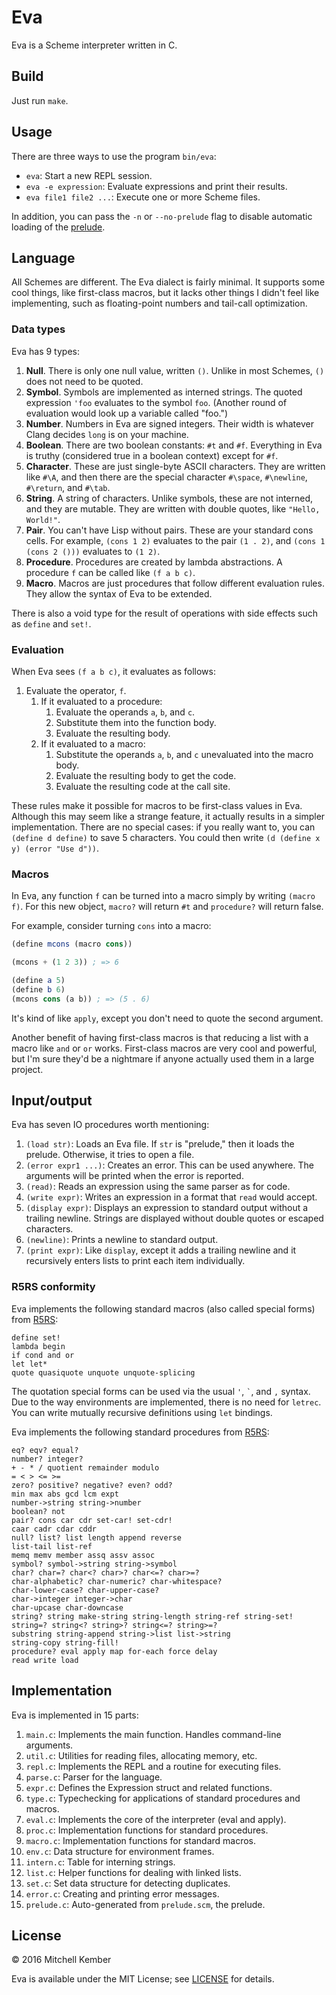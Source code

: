 # Eva

Eva is a Scheme interpreter written in C.

## Build

Just run `make`.

## Usage

There are three ways to use the program `bin/eva`:

- `eva`: Start a new REPL session.
- `eva -e expression`: Evaluate expressions and print their results.
- `eva file1 file2 ...`: Execute one or more Scheme files.

In addition, you can pass the `-n` or `--no-prelude` flag to disable automatic loading of the [prelude](src/prelude.scm).

## Language

All Schemes are different. The Eva dialect is fairly minimal. It supports some cool things, like first-class macros, but it lacks other things I didn't feel like implementing, such as floating-point numbers and tail-call optimization.

### Data types

Eva has 9 types:

1. **Null**. There is only one null value, written `()`. Unlike in most Schemes, `()` does not need to be quoted.
2. **Symbol**. Symbols are implemented as interned strings. The quoted expression `'foo` evaluates to the symbol `foo`. (Another round of evaluation would look up a variable called "foo.")
3. **Number**. Numbers in Eva are signed integers. Their width is whatever Clang decides `long` is on your machine.
4. **Boolean**. There are two boolean constants: `#t` and `#f`. Everything in Eva is truthy (considered true in a boolean context) except for `#f`. 
5. **Character**. These are just single-byte ASCII characters. They are written like `#\A`, and then there are the special character `#\space`, `#\newline`, `#\return`, and `#\tab`.
6. **String**. A string of characters. Unlike symbols, these are not interned, and they are mutable. They are written with double quotes, like `"Hello, World!"`.
7. **Pair**. You can't have Lisp without pairs. These are your standard cons cells. For example, `(cons 1 2)` evaluates to the pair `(1 . 2)`, and `(cons 1 (cons 2 ()))` evaluates to `(1 2)`.
8. **Procedure**. Procedures are created by lambda abstractions. A procedure `f` can be called like `(f a b c)`.
9. **Macro**. Macros are just procedures that follow different evaluation rules. They allow the syntax of Eva to be extended.

There is also a void type for the result of operations with side effects such as `define` and `set!`.

### Evaluation

When Eva sees `(f a b c)`, it evaluates as follows:

1. Evaluate the operator, `f`.
	1. If it evaluated to a procedure:
		1. Evaluate the operands `a`, `b`, and `c`.
		2. Substitute them into the function body.
		3. Evaluate the resulting body.
	2. If it evaluated to a macro:
		1. Substitute the operands `a`, `b`, and `c` unevaluated into the macro body.
		2. Evaluate the resulting body to get the code.
		3. Evaluate the resulting code at the call site.

These rules make it possible for macros to be first-class values in Eva. Although this may seem like a strange feature, it actually results in a simpler implementation. There are no special cases: if you really want to, you can `(define d define)` to save 5 characters. You could then write `(d (define x y) (error "Use d"))`.

### Macros

In Eva, any function `f` can be turned into a macro simply by writing `(macro f)`. For this new object, `macro?` will return `#t` and `procedure?` will return false.

For example, consider turning `cons` into a macro:

```scheme
(define mcons (macro cons))

(mcons + (1 2 3)) ; => 6

(define a 5)
(define b 6)
(mcons cons (a b)) ; => (5 . 6)
```

It's kind of like `apply`, except you don't need to quote the second argument.

Another benefit of having first-class macros is that reducing a list with a macro like `and` or `or` works. First-class macros are very cool and powerful, but I'm sure they'd be a nightmare if anyone actually used them in a large project.

## Input/output

Eva has seven IO procedures worth mentioning:

1. `(load str)`: Loads an Eva file. If `str` is "prelude," then it loads the prelude. Otherwise, it tries to open a file.
2. `(error expr1 ...)`: Creates an error. This can be used anywhere. The arguments will be printed when the error is reported.
3. `(read)`: Reads an expression using the same parser as for code.
4. `(write expr)`: Writes an expression in a format that `read` would accept.
5. `(display expr)`: Displays an expression to standard output without a trailing newline. Strings are displayed without double quotes or escaped characters.
6. `(newline)`: Prints a newline to standard output.
7. `(print expr)`: Like `display`, except it adds a trailing newline and it recursively enters lists to print each item individually.

### R5RS conformity

Eva implements the following standard macros (also called special forms) from [R5RS][1]:

```
define set!
lambda begin
if cond and or
let let*
quote quasiquote unquote unquote-splicing
```

The quotation special forms can be used via the usual `'`, `` ` ``, and `,` syntax. Due to the way environments are implemented, there is no need for `letrec`. You can write mutually recursive definitions using `let` bindings.

Eva implements the following standard procedures from [R5RS][2]:

```
eq? eqv? equal?
number? integer?
+ - * / quotient remainder modulo
= < > <= >=
zero? positive? negative? even? odd?
min max abs gcd lcm expt
number->string string->number
boolean? not
pair? cons car cdr set-car! set-cdr!
caar cadr cdar cddr
null? list? list length append reverse
list-tail list-ref
memq memv member assq assv assoc
symbol? symbol->string string->symbol
char? char=? char<? char>? char<=? char>=?
char-alphabetic? char-numeric? char-whitespace?
char-lower-case? char-upper-case?
char->integer integer->char
char-upcase char-downcase
string? string make-string string-length string-ref string-set!
string=? string<? string>? string<=? string>=?
substring string-append string->list list->string
string-copy string-fill!
procedure? eval apply map for-each force delay
read write load
```

[1]: https://groups.csail.mit.edu/mac/ftpdir/scheme-reports/r5rs-html/r5rs_6.html
[2]: https://groups.csail.mit.edu/mac/ftpdir/scheme-reports/r5rs-html/r5rs_8.html

## Implementation

Eva is implemented in 15 parts:

1. `main.c`: Implements the main function. Handles command-line arguments.
2. `util.c`: Utilities for reading files, allocating memory, etc.
3. `repl.c`: Implements the REPL and a routine for executing files.
4. `parse.c`: Parser for the language.
5. `expr.c`: Defines the Expression struct and related functions.
6. `type.c`: Typechecking for applications of standard procedures and macros.
7. `eval.c`: Implements the core of the interpreter (eval and apply).
8. `proc.c`: Implementation functions for standard procedures.
9. `macro.c`: Implementation functions for standard macros.
10. `env.c`: Data structure for environment frames.
11. `intern.c`: Table for interning strings.
12. `list.c`: Helper functions for dealing with linked lists.
13. `set.c`: Set data structure for detecting duplicates.
14. `error.c`: Creating and printing error messages.
15. `prelude.c`: Auto-generated from `prelude.scm`, the prelude.

## License

© 2016 Mitchell Kember

Eva is available under the MIT License; see [LICENSE](LICENSE.md) for details.

